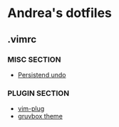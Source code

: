 # Andrea's dotfiles

## .vimrc

### MISC SECTION
- [Persistend undo](https://stackoverflow.com/questions/5700389/using-vims-persistent-undo)

### PLUGIN SECTION
- [vim-plug](https://github.com/junegunn/vim-plug)
- [gruvbox theme](https://github.com/morhetz/gruvbox)
